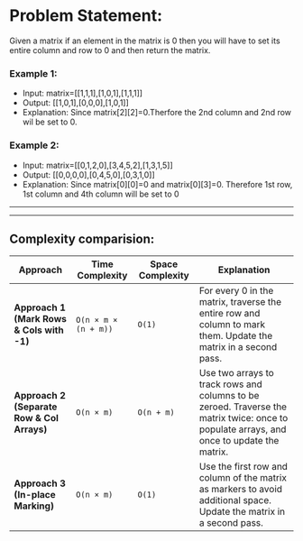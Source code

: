 # Problem Statement: 
Given a matrix if an element in the matrix is 0 then you will have to set its entire column and row to 0 and then return the matrix.

### Example 1:

- Input: matrix=[[1,1,1],[1,0,1],[1,1,1]]
- Output: [[1,0,1],[0,0,0],[1,0,1]]
- Explanation: Since matrix[2][2]=0.Therfore the 2nd column and 2nd row wil be set to 0.

### Example 2:

- Input: matrix=[[0,1,2,0],[3,4,5,2],[1,3,1,5]]
- Output: [[0,0,0,0],[0,4,5,0],[0,3,1,0]]
- Explanation:
Since matrix[0][0]=0 and matrix[0][3]=0. Therefore 1st row, 1st column and 4th column will be set to 0

---

---

## Complexity comparision:
| **Approach**                      | **Time Complexity** | **Space Complexity** | **Explanation**                                                                                      |
|-----------------------------------|---------------------|----------------------|------------------------------------------------------------------------------------------------------|
| **Approach 1 (Mark Rows & Cols with -1)** | `O(n × m × (n + m))` | `O(1)`               | For every 0 in the matrix, traverse the entire row and column to mark them. Update the matrix in a second pass.   |
| **Approach 2 (Separate Row & Col Arrays)** | `O(n × m)`           | `O(n + m)`           | Use two arrays to track rows and columns to be zeroed. Traverse the matrix twice: once to populate arrays, and once to update the matrix.     |
| **Approach 3 (In-place Marking)**          | `O(n × m)`           | `O(1)`               | Use the first row and column of the matrix as markers to avoid additional space. Update the matrix in a second pass.|

